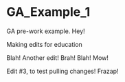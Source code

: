 # GA_Example_1
GA pre-work example. Hey!

Making edits for education

Blah! Another edit! Brah! Blah! Mow!

Edit #3, to test pulling changes! Frazap!
